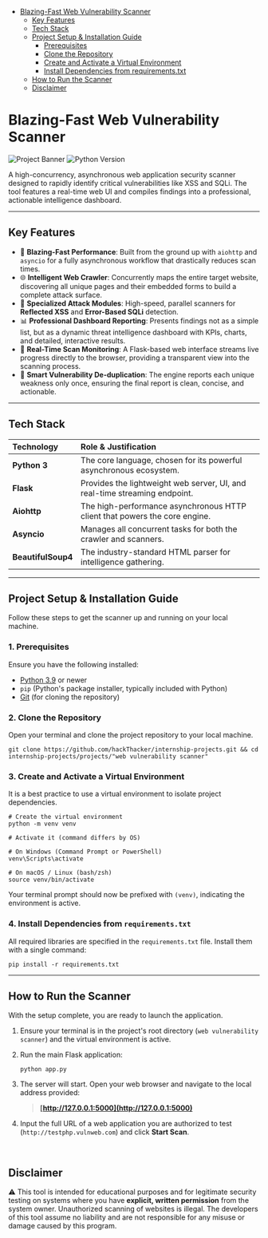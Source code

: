 - [Blazing-Fast Web Vulnerability Scanner](#blazing-fast-web-vulnerability-scanner)
    - [Key Features](#key-features)
    - [Tech Stack](#tech-stack)
    - [Project Setup & Installation Guide](#project-setup--installation-guide)
        - [Prerequisites](#prerequisites)
        - [Clone the Repository](#clone-the-repository)
        - [Create and Activate a Virtual Environment](#create-and-activate-a-virtual-environment)
        - [Install Dependencies from requirements.txt](#install-dependencies-from-requirementstxt)
    - [How to Run the Scanner](#how-to-run-the-scanner)
    - [Disclaimer](#disclaimer)


# Blazing-Fast Web Vulnerability Scanner

![Project Banner](https://img.shields.io/badge/Status-Complete-success) ![Python Version](https://img.shields.io/badge/Python-3.9+-blue)

A high-concurrency, asynchronous web application security scanner designed to rapidly identify critical vulnerabilities like XSS and SQLi. The tool features a real-time web UI and compiles findings into a professional, actionable intelligence dashboard.

---

## **Key Features**

-   🚀 **Blazing-Fast Performance**: Built from the ground up with `aiohttp` and `asyncio` for a fully asynchronous workflow that drastically reduces scan times.
-   🌐 **Intelligent Web Crawler**: Concurrently maps the entire target website, discovering all unique pages and their embedded forms to build a complete attack surface.
-   🎯 **Specialized Attack Modules**: High-speed, parallel scanners for **Reflected XSS** and **Error-Based SQLi** detection.
-   📊 **Professional Dashboard Reporting**: Presents findings not as a simple list, but as a dynamic threat intelligence dashboard with KPIs, charts, and detailed, interactive results.
-   📡 **Real-Time Scan Monitoring**: A Flask-based web interface streams live progress directly to the browser, providing a transparent view into the scanning process.
-   🧠 **Smart Vulnerability De-duplication**: The engine reports each unique weakness only once, ensuring the final report is clean, concise, and actionable.

---

## **Tech Stack**

| Technology       | Role & Justification                                                     |
| :--------------- | :----------------------------------------------------------------------- |
| **Python 3**     | The core language, chosen for its powerful asynchronous ecosystem.        |
| **Flask**        | Provides the lightweight web server, UI, and real-time streaming endpoint. |
| **Aiohttp**      | The high-performance asynchronous HTTP client that powers the core engine. |
| **Asyncio**      | Manages all concurrent tasks for both the crawler and scanners.          |
| **BeautifulSoup4** | The industry-standard HTML parser for intelligence gathering.          |

---

## **Project Setup & Installation Guide**

Follow these steps to get the scanner up and running on your local machine.

### **1. Prerequisites**

Ensure you have the following installed:
*   [Python 3.9](https://www.python.org/downloads/) or newer
*   `pip` (Python's package installer, typically included with Python)
*   [Git](https://git-scm.com/downloads/) (for cloning the repository)

### **2. Clone the Repository**

Open your terminal and clone the project repository to your local machine.

```
git clone https://github.com/hackThacker/internship-projects.git && cd internship-projects/projects/"web vulnerability scanner"
```

### **3. Create and Activate a Virtual Environment**

It is a best practice to use a virtual environment to isolate project dependencies.

```
# Create the virtual environment
python -m venv venv

# Activate it (command differs by OS)

# On Windows (Command Prompt or PowerShell)
venv\Scripts\activate

# On macOS / Linux (bash/zsh)
source venv/bin/activate
```
Your terminal prompt should now be prefixed with `(venv)`, indicating the environment is active.

### **4. Install Dependencies from `requirements.txt`**

All required libraries are specified in the `requirements.txt` file. Install them with a single command:

```
pip install -r requirements.txt
```

---

## **How to Run the Scanner**

With the setup complete, you are ready to launch the application.

1.  Ensure your terminal is in the project's root directory (`web vulnerability scanner`) and the virtual environment is active.

2.  Run the main Flask application:
    ```
    python app.py
    ```

3.  The server will start. Open your web browser and navigate to the local address provided:
    > **[http://127.0.0.1:5000](http://127.0.0.1:5000)**

4.  Input the full URL of a web application you are authorized to test 
(`http://testphp.vulnweb.com`) and click **Start Scan**.

<br/>

## **Disclaimer**

⚠️ This tool is intended for educational purposes and for legitimate security testing on systems where you have **explicit, written permission** from the system owner. Unauthorized scanning of websites is illegal. The developers of this tool assume no liability and are not responsible for any misuse or damage caused by this program.